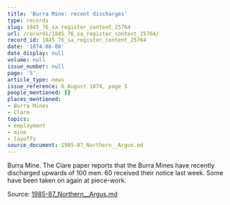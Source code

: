 ```yaml
---
title: 'Burra Mine: recent discharges'
type: records
slug: 1845_76_sa_register_content_25764
url: /records/1845_76_sa_register_content_25764/
record_id: 1845_76_sa_register_content_25764
date: '1874-08-08'
date_display: null
volume: null
issue_number: null
page: '5'
article_type: news
issue_reference: 8 August 1874, page 5
people_mentioned: []
places_mentioned:
- Burra Mines
- Clare
topics:
- employment
- mine
- layoffs
source_document: 1985-87_Northern__Argus.md
---
```


Burra Mine.  The Clare paper reports that the Burra Mines have recently discharged upwards of 100 men.  60 received their notice last week.  Some have been taken on again at piece-work.

Source: [1985-87_Northern__Argus.md](/downloads/markdown/1985-87_Northern__Argus.md)
